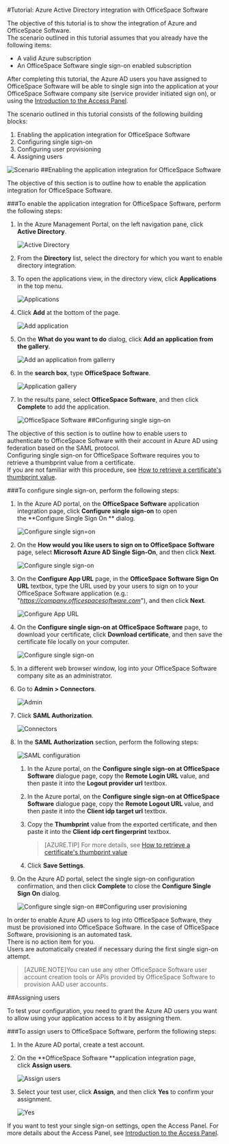 <properties 
    pageTitle="Tutorial: Azure Active Directory integration with OfficeSpace Software | Microsoft Azure" 
    description="Learn how to use OfficeSpace Software with Azure Active Directory to enable single sign-on, automated provisioning, and more!" 
    services="active-directory" 
    authors="jeevansd"  
    documentationCenter="na" 
    manager="stevenpo"/>
<tags 
    ms.service="active-directory" 
    ms.devlang="na" 
    ms.topic="article" 
    ms.tgt_pltfrm="na" 
    ms.workload="identity" 
    ms.date="04/06/2016" 
    ms.author="jeedes" />

#Tutorial: Azure Active Directory integration with OfficeSpace Software
  
The objective of this tutorial is to show the integration of Azure and OfficeSpace Software.  
The scenario outlined in this tutorial assumes that you already have the following items:

-   A valid Azure subscription
-   An OfficeSpace Software single sign-on enabled subscription
  
After completing this tutorial, the Azure AD users you have assigned to OfficeSpace Software will be able to single sign into the application at your OfficeSpace Software company site (service provider initiated sign on), or using the [Introduction to the Access Panel](active-directory-saas-access-panel-introduction.md).
  
The scenario outlined in this tutorial consists of the following building blocks:

1.  Enabling the application integration for OfficeSpace Software
2.  Configuring single sign-on
3.  Configuring user provisioning
4.  Assigning users

![Scenario](./media/active-directory-saas-officespace-software-tutorial/IC777764.png "Scenario")
##Enabling the application integration for OfficeSpace Software
  
The objective of this section is to outline how to enable the application integration for OfficeSpace Software.

###To enable the application integration for OfficeSpace Software, perform the following steps:

1.  In the Azure Management Portal, on the left navigation pane, click **Active Directory**.

    ![Active Directory](./media/active-directory-saas-officespace-software-tutorial/IC700993.png "Active Directory")

2.  From the **Directory** list, select the directory for which you want to enable directory integration.

3.  To open the applications view, in the directory view, click **Applications** in the top menu.

    ![Applications](./media/active-directory-saas-officespace-software-tutorial/IC700994.png "Applications")

4.  Click **Add** at the bottom of the page.

    ![Add application](./media/active-directory-saas-officespace-software-tutorial/IC749321.png "Add application")

5.  On the **What do you want to do** dialog, click **Add an application from the gallery**.

    ![Add an application from gallerry](./media/active-directory-saas-officespace-software-tutorial/IC749322.png "Add an application from gallerry")

6.  In the **search box**, type **OfficeSpace Software**.

    ![Application gallery](./media/active-directory-saas-officespace-software-tutorial/IC777765.png "Application gallery")

7.  In the results pane, select **OfficeSpace Software**, and then click **Complete** to add the application.

    ![OfficeSpace Software](./media/active-directory-saas-officespace-software-tutorial/IC781007.png "OfficeSpace Software")
##Configuring single sign-on
  
The objective of this section is to outline how to enable users to authenticate to OfficeSpace Software with their account in Azure AD using federation based on the SAML protocol.  
Configuring single sign-on for OfficeSpace Software requires you to retrieve a thumbprint value from a certificate.  
If you are not familiar with this procedure, see [How to retrieve a certificate's thumbprint value](http://youtu.be/YKQF266SAxI).

###To configure single sign-on, perform the following steps:

1.  In the Azure AD portal, on the **OfficeSpace Software** application integration page, click **Configure single sign-on** to open the **Configure Single Sign On ** dialog.

    ![Configure single sign=on](./media/active-directory-saas-officespace-software-tutorial/IC777766.png "Configure single sign=on")

2.  On the **How would you like users to sign on to OfficeSpace Software** page, select **Microsoft Azure AD Single Sign-On**, and then click **Next**.

    ![Configure single sign-on](./media/active-directory-saas-officespace-software-tutorial/IC777767.png "Configure single sign-on")

3.  On the **Configure App URL** page, in the **OfficeSpace Software Sign On URL** textbox, type the URL used by your users to sign on to your OfficeSpace Software application (e.g.: "*https://company.officespacesoftware.com*"), and then click **Next**.

    ![Configure App URL](./media/active-directory-saas-officespace-software-tutorial/IC775556.png "Configure App URL")

4.  On the **Configure single sign-on at OfficeSpace Software** page, to download your certificate, click **Download certificate**, and then save the certificate file locally on your computer.

    ![Configure single sign-on](./media/active-directory-saas-officespace-software-tutorial/IC793769.png "Configure single sign-on")

5.  In a different web browser window, log into your OfficeSpace Software company site as an administrator.

6.  Go to **Admin \> Connectors**.

    ![Admin](./media/active-directory-saas-officespace-software-tutorial/IC777769.png "Admin")

7.  Click **SAML Authorization**.

    ![Connectors](./media/active-directory-saas-officespace-software-tutorial/IC777770.png "Connectors")

8.  In the **SAML Authorization** section, perform the following steps:

    ![SAML configuration](./media/active-directory-saas-officespace-software-tutorial/IC777771.png "SAML configuration")

    1.  In the Azure portal, on the **Configure single sign-on at OfficeSpace Software** dialogue page, copy the **Remote Login URL** value, and then paste it into the **Logout provider url** textbox.
    2.  In the Azure portal, on the **Configure single sign-on at OfficeSpace Software** dialogue page, copy the **Remote Logout URL** value, and then paste it into the **Client idp target url** textbox.
    3.  Copy the **Thumbprint** value from the exported certificate, and then paste it into the **Client idp cert fingerprint** textbox.  

        >[AZURE.TIP]
        For more details, see [How to retrieve a certificate's thumbprint value](http://youtu.be/YKQF266SAxI)

    4.  Click **Save Settings**.

9.  On the Azure AD portal, select the single sign-on configuration confirmation, and then click **Complete** to close the **Configure Single Sign On** dialog.

    ![Configure single sign-on](./media/active-directory-saas-officespace-software-tutorial/IC777772.png "Configure single sign-on")
##Configuring user provisioning
  
In order to enable Azure AD users to log into OfficeSpace Software, they must be provisioned into OfficeSpace Software. In the case of OfficeSpace Software, provisioning is an automated task.  
There is no action item for you.  
Users are automatically created if necessary during the first single sign-on attempt.

>[AZURE.NOTE]You can use any other OfficeSpace Software user account creation tools or APIs provided by OfficeSpace Software to provision AAD user accounts.

##Assigning users
  
To test your configuration, you need to grant the Azure AD users you want to allow using your application access to it by assigning them.

###To assign users to OfficeSpace Software, perform the following steps:

1.  In the Azure AD portal, create a test account.

2.  On the **OfficeSpace Software **application integration page, click **Assign users**.

    ![Assign users](./media/active-directory-saas-officespace-software-tutorial/IC777773.png "Assign users")

3.  Select your test user, click **Assign**, and then click **Yes** to confirm your assignment.

    ![Yes](./media/active-directory-saas-officespace-software-tutorial/IC767830.png "Yes")
  
If you want to test your single sign-on settings, open the Access Panel. For more details about the Access Panel, see [Introduction to the Access Panel](active-directory-saas-access-panel-introduction.md).